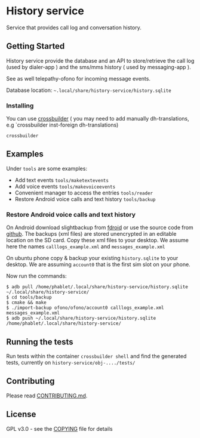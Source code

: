 # History service

Service that provides call log and conversation history.

## Getting Started


History service provide the database and an API to store/retrieve the call log (used by dialer-app ) and the sms/mms history ( used by messaging-app ).

See as well telepathy-ofono for incoming message events.

Database location: `~.local/share/history-service/history.sqlite`


### Installing

You can use [crossbuilder](http://docs.ubports.com/en/latest/systemdev/testing-locally.html#cross-building-with-crossbuilder)
( you may need to add manually dh-translations, e.g `crossbuilder inst-foreign dh-translations)

```
crossbuilder
```

## Examples

Under `tools` are some examples:

- Add text events `tools/maketextevents`
- Add voice events `tools/makevoiceevents`
- Convenient manager to access the entries `tools/reader`
- Restore Android voice calls and text history `tools/backup`

### Restore Android voice calls and text history

On Android download slightbackup from [fdroid](https://f-droid.org/en/packages/de.shandschuh.slightbackup/)
or use the source code from [github](https://github.com/handschuh/Slight-backup).
The backups (xml files) are stored unencrypted in an editable location on the SD card.
Copy these xml files to your desktop. We assume here the names
`calllogs_example.xml` and `messages_example.xml`

On ubuntu phone copy & backup your existing `history.sqlite` to your desktop. We
are assuming `account0` that is the first sim slot on your phone.

Now run the commands:

```
$ adb pull /home/phablet/.local/share/history-service/history.sqlite ~/.local/share/history-service/
$ cd tools/backup
$ cmake && make
$ ./import-backup ofono/ofono/account0 calllogs_example.xml messages_example.xml
$ adb push ~/.local/share/history-service/history.sqlite /home/phablet/.local/share/history-service/
```

## Running the tests

Run tests within the container `crossbuilder shell` and find the generated tests, currently on `history-service/obj-..../tests/`


## Contributing

Please read [CONTRIBUTING.md](http://docs.ubports.com/en/latest/systemdev/testing-locally.html).


## License

GPL v3.0 - see the [COPYING](COPYING) file for details
